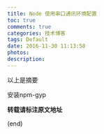 ```yaml
---
title: Node 使用串口通讯环境配置
toc: true
comments: true
categories: 技术博客
tags: Default
date: 2016-11-30 11:13:58
photos:
description:
---
```


以上是摘要
<!--more-->
安装npm-gyp


**转载请标注原文地址**

(end)
